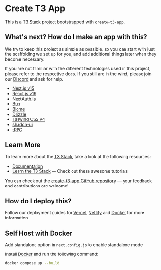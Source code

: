 # Create T3 App

This is a [T3 Stack](https://create.t3.gg/) project bootstrapped with `create-t3-app`.

## What's next? How do I make an app with this?

We try to keep this project as simple as possible, so you can start with just the scaffolding we set up for you, and add additional things later when they become necessary.

If you are not familiar with the different technologies used in this project, please refer to the respective docs. If you still are in the wind, please join our [Discord](https://t3.gg/discord) and ask for help.

- [Next.js v15](https://nextjs.org)
- [React.js v19](https://react.dev)
- [NextAuth.js](https://next-auth.js.org)
- [Bun](https://bun.sh)
- [Biome](https://biomejs.dev)
- [Drizzle](https://orm.drizzle.team)
- [Tailwind CSS v4](https://tailwindcss.com)
- [shadcn-ui](https://ui.shadcn.com)
- [tRPC](https://trpc.io)

## Learn More

To learn more about the [T3 Stack](https://create.t3.gg/), take a look at the following resources:

- [Documentation](https://create.t3.gg/)
- [Learn the T3 Stack](https://create.t3.gg/en/faq#what-learning-resources-are-currently-available) — Check out these awesome tutorials

You can check out the [create-t3-app GitHub repository](https://github.com/t3-oss/create-t3-app) — your feedback and contributions are welcome!

## How do I deploy this?

Follow our deployment guides for [Vercel](https://create.t3.gg/en/deployment/vercel), [Netlify](https://create.t3.gg/en/deployment/netlify) and [Docker](https://create.t3.gg/en/deployment/docker) for more information.

## Self Host with Docker

Add standalone option in `next.config.js` to enable standalone mode.

Install [Docker](https://www.docker.com/products/docker-desktop/) and run the following command:

```bash
docker compose up --build
```